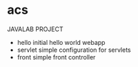 acs
===

JAVALAB PROJECT
- hello initial hello world webapp
- servlet simple configuration for servlets
- front simple front controller